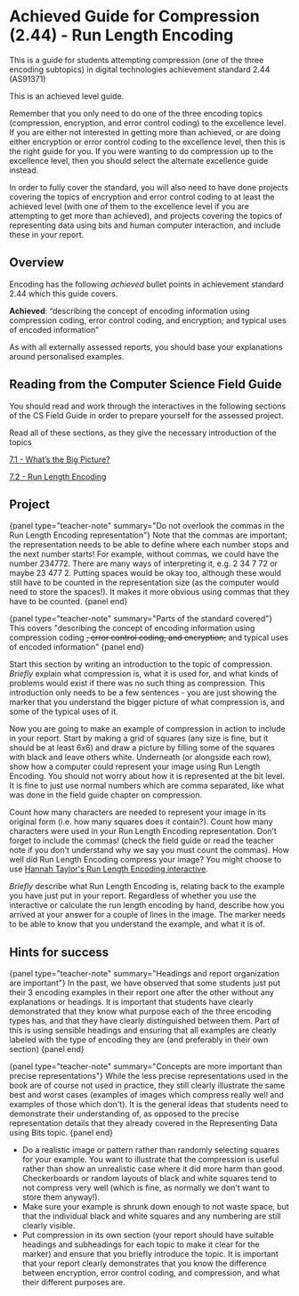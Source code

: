 # Achieved Guide for Compression (2.44) - Run Length Encoding

This is a guide for students attempting compression (one of the three encoding subtopics) in digital technologies achievement standard 2.44 (AS91371)

This is an achieved level guide.

Remember that you only need to do one of the three encoding topics (compression, encryption, and error control coding) to the excellence level. If you are either not interested in getting more than achieved, or are doing either encryption or error control coding to the excellence level, then this is the right guide for you. If you were wanting to do compression up to the excellence level, then you should select the alternate excellence guide instead.

In order to fully cover the standard, you will also need to have done projects covering the topics of encryption and error control coding to at least the achieved level (with one of them to the excellence level if you are attempting to get more than achieved), and projects covering the topics of representing data using bits and human computer interaction, and include these in your report.

## Overview

Encoding has the following *achieved* bullet points in achievement standard 2.44 which this guide covers.

**Achieved**: “describing the concept of encoding information using compression coding, error control coding, and encryption; and typical uses of encoded information”

As with all externally assessed reports, you should base your explanations around personalised examples.

## Reading from the Computer Science Field Guide

You should read and work through the interactives in the following sections of the CS Field Guide in order to prepare yourself for the assessed project.

Read all of these sections, as they give the necessary introduction of the topics

[7.1 - What’s the Big Picture?](coding-compression.html#whats-the-big-picture)

[7.2 - Run Length Encoding](coding-compression.html#run-length-encoding)

## Project

{panel type="teacher-note" summary="Do not overlook the commas in the Run Length Encoding representation"}
Note that the commas are important; the representation needs to be able to define where each number stops and the next number starts! For example, without commas, we could have the number 234772. There are many ways of interpreting it, e.g. 2 34 7 72 or maybe 23 477 2. Putting spaces would be okay too, although these would still have to be counted in the representation size (as the computer would need to store the spaces!). It makes it more obvious using commas that they have to be counted.
{panel end}

{panel type="teacher-note" summary="Parts of the standard covered"}
This covers "describing the concept of encoding information using compression coding ~~, error control coding, and encryption;~~ and typical uses of encoded information"
{panel end}

Start this section by writing an introduction to the topic of compression. *Briefly* explain what compression is, what it is used for, and what kinds of problems would exist if there was no such thing as compression. This introduction only needs to be a few sentences - you are just showing the marker that you understand the bigger picture of what compression is, and some of the typical uses of it.

Now you are going to make an example of compression in action to include in your report. Start by making a grid of squares (any size is fine, but it should be at least 6x6) and draw a picture by filling some of the squares with black and leave others white. Underneath (or alongside each row), show how a computer could represent your image using Run Length Encoding. You should not worry about how it is represented at the bit level. It is fine to just use normal numbers which are comma separated, like what was done in the field guide chapter on compression.

Count how many characters are needed to represent your image in its original form (i.e. how many squares does it contain?). Count how many characters were used in your Run Length Encoding representation. Don’t forget to include the commas! (check the field guide or read the teacher note if you don't understand why we say you must count the commas). How well did Run Length Encoding compress your image? You might choose to use [Hannah Taylor's Run Length Encoding interactive](http://taylormade.io/run-length-encoding.html).

*Briefly* describe what Run Length Encoding is, relating back to the example you have just put in your report. Regardless of whether you use the interactive or calculate the run length encoding by hand, describe how you arrived at your answer for a couple of lines in the image. The marker needs to be able to know that you understand the example, and what it is of.

## Hints for success

{panel type="teacher-note" summary="Headings and report organization are important"}
In the past, we have observed that some students just put their 3 encoding examples in their report one after the other without any explanations or headings. It is important that students have clearly demonstrated that they know what purpose each of the three encoding types has, and that they have clearly distinguished between them. Part of this is using sensible headings and ensuring that all examples are clearly labeled with the type of encoding they are (and preferably in their own section)
{panel end}

{panel type="teacher-note" summary="Concepts are more important than precise representations"}
While the less precise representations used in the book are of course not used in practice, they still clearly illustrate the same best and worst cases (examples of images which compress really well and examples of those which don't). It is the general ideas that students need to demonstrate their understanding of, as opposed to the precise representation details that they already covered in the Representing Data using Bits topic.
{panel end}

- Do a realistic image or pattern rather than randomly selecting squares for your example. You want to illustrate that the compression is useful rather than show an unrealistic case where it did more harm than good. Checkerboards or random layouts of black and white squares tend to not compress very well (which is fine, as normally we don't want to store them anyway!).
- Make sure your example is shrunk down enough to not waste space, but that the individual black and white squares and any numbering are still clearly visible.
- Put compression in its own section (your report should have suitable headings and subheadings for each topic to make it clear for the marker) and ensure that you briefly introduce the topic. It is important that your report clearly demonstrates that you know the difference between encryption, error control coding, and compression, and what their different purposes are.
